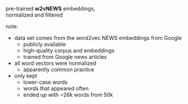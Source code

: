 pre-trained **w2vNEWS** embeddings,<br/>normalized and filtered

note:
- data set comes from the word2vec NEWS embeddings from Google
    - publicly available
    - high-quality corpus and embeddings
    - trained from Google news articles
- all word vectors were normalized
    - apparently common practice
- only kept
    - lower-case words
    - words that appeared often
    - ended up with ~26k words from 50k
